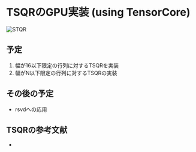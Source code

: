 # TSQRのGPU実装 (using TensorCore)

![STQR](https://gitlab.momo86.net/mutsuki/tsqr-gpu/raw/master/docs/tsqr.svg)

## 予定
1. 幅が16以下限定の行列に対するTSQRを実装
2. 幅がN以下限定の行列に対するTSQRの実装

## その後の予定
- rsvdへの応用


## TSQRの参考文献
-  
